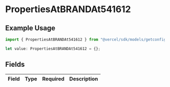 # PropertiesAtBRANDAt541612

## Example Usage

```typescript
import { PropertiesAtBRANDAt541612 } from "@vercel/sdk/models/getconfigurationproductsop.js";

let value: PropertiesAtBRANDAt541612 = {};
```

## Fields

| Field       | Type        | Required    | Description |
| ----------- | ----------- | ----------- | ----------- |